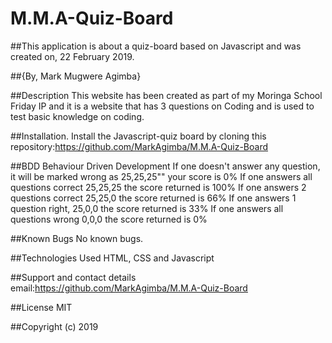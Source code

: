 # M.M.A-Quiz-Board

##This application is about a quiz-board based on Javascript and was created on, 22 February 2019.

##{By, Mark Mugwere Agimba}

##Description
This website has been created as part of my Moringa School Friday IP and it is a website that has 3 questions on Coding and is used to test basic knowledge on coding.

##Installation.
Install the Javascript-quiz board by cloning this repository:https://github.com/MarkAgimba/M.M.A-Quiz-Board

##BDD
Behaviour	Driven Development
If one doesn't answer any question, it will be marked wrong as 25,25,25""	your score is 0%
If one answers all questions correct	25,25,25	the score returned is 100%
If one answers 2 questions correct 25,25,0 the score returned is 66%
If one answers 1 question right, 25,0,0 the score returned is 33%
If one answers all questions wrong	0,0,0	the score returned is 0%


##Known Bugs
No known bugs.

##Technologies Used
HTML, CSS and Javascript

##Support and contact details
email:https://github.com/MarkAgimba/M.M.A-Quiz-Board

##License
MIT

##Copyright (c) 2019

